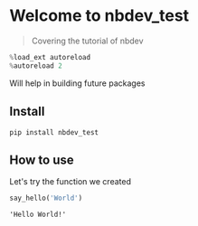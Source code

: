 
# Welcome to nbdev_test
> Covering the tutorial of nbdev


```python
%load_ext autoreload
%autoreload 2
```

Will help in building future packages

## Install

`pip install nbdev_test`

## How to use

Let's try the function we created

```python
say_hello('World')
```




    'Hello World!'


